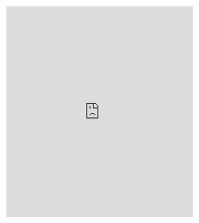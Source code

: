 <br>
<br>

<iframe src="https://docs.google.com/presentation/d/1K9jdfoyJxvpFUeUnl7nfMbcbVp6b-eGm_I5tLFdWorg/embed?start=true&loop=true&delayms=10000" frameborder="0" width="100%" height="569" allowfullscreen="true" mozallowfullscreen="true" webkitallowfullscreen="true"></iframe>



